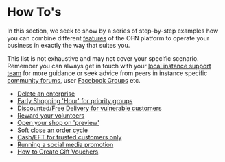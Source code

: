 # How To's

In this section, we seek to show by a series of step-by-step examples how you can combine different [features](../../basic-features/) of the OFN platform to operate your business in exactly the way that suites you.

This list is not exhaustive and may not cover your specific scenario. Remember you can always get in touch with your [local instance support team](../../local-ofn-organizations-and-contacts.md) for more guidance or seek advice from peers in instance specific [community forums](https://community.openfoodnetwork.org.uk/), user [Facebook Groups](https://www.facebook.com/groups/thrivingfoodhub) etc.

* [Delete an enterprise](delete-an-enterprise.md)
* [Early Shopping 'Hour' for priority groups](early-shopping-hour-for-priority-groups.md)
* [Discounted/Free Delivery for vulnerable customers](discounted-free-delivery-for-vulnerable-customers.md)
* [Reward your volunteers](reward-your-volunteers.md)
* [Open your shop on 'preview'](open-your-shop-on-preview.md)
* [Soft close an order cycle](soft-close-an-order-cycle.md)
* [Cash/EFT for trusted customers only](cash-efts-for-trusted-customers-only.md)
* [Running a social media promotion](running-a-social-media-promotion.md)
* [How to Create Gift Vouchers](how-to-create-gift-vouchers.md).

